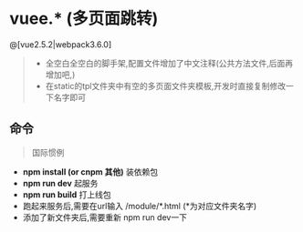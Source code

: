 # vuee.*  (多页面跳转)

 @[vue2.5.2|webpack3.6.0]

>- 全空白全空白的脚手架,配置文件增加了中文注释(公共方法文件,后面再增加吧,)
>- 在static的tpl文件夹中有空的多页面文件夹模板,开发时直接复制修改一下名字即可

## 命令
>国际惯例

- **npm install (or cnpm 其他)** 装依赖包
- **npm run dev** 起服务
- **npm run build** 打上线包
- 跑起来服务后,需要在url输入 /module/*.html (*为对应文件夹名字)
- 添加了新文件夹后,需要重新 npm run dev一下
